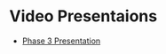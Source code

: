 # Video Presentaions

- [Phase 3 Presentation](https://drive.google.com/file/d/1DcS9T-WG4g2hwDq-hFYxgt-72Eff5N_a/view?usp=sharing)
